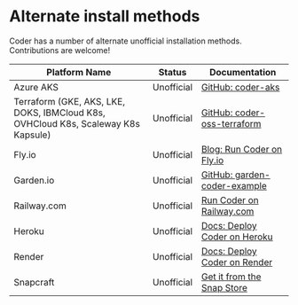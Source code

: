 # Alternate install methods

Coder has a number of alternate unofficial installation methods. Contributions are
welcome!

| Platform Name                                                                     | Status     | Documentation                                                                                |
|-----------------------------------------------------------------------------------|------------|----------------------------------------------------------------------------------------------|
| Azure AKS                                                                         | Unofficial | [GitHub: coder-aks](https://github.com/ericpaulsen/coder-aks)                                |
| Terraform (GKE, AKS, LKE, DOKS, IBMCloud K8s, OVHCloud K8s, Scaleway K8s Kapsule) | Unofficial | [GitHub: coder-oss-terraform](https://github.com/ElliotG/coder-oss-tf)                       |
| Fly.io                                                                            | Unofficial | [Blog: Run Coder on Fly.io](https://coder.com/blog/remote-developer-environments-on-fly-io)  |
| Garden.io                                                                         | Unofficial | [GitHub: garden-coder-example](https://github.com/garden-io/garden-coder-example)            |
| Railway.com                                                                       | Unofficial | [Run Coder on Railway.com](https://railway.com/deploy/coder)                                 |
| Heroku                                                                            | Unofficial | [Docs: Deploy Coder on Heroku](https://github.com/DanielRondonGarcia/packages/blob/main/heroku/README.md) |
| Render                                                                            | Unofficial | [Docs: Deploy Coder on Render](https://github.com/DanielRondonGarcia/packages/blob/main/render/README.md) |
| Snapcraft                                                                         | Unofficial | [Get it from the Snap Store](https://snapcraft.io/coder)                                     |
